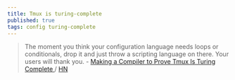 ```yaml
---
title: Tmux is turing-complete
published: true
tags: config turing-complete
---
```

> The moment you think your configuration language needs loops or conditionals, drop it and just throw a scripting language on there. Your users will thank you. - [Making a Compiler to Prove Tmux Is Turing Complete ](https://willhbr.net/2024/03/15/making-a-compiler-to-prove-tmux-is-turing-complete/) / [HN](https://news.ycombinator.com/item?id=39736555)
